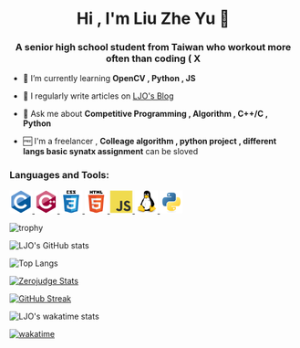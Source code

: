<h1 align="center">Hi , I'm Liu Zhe Yu  👋</h1>
<h3 align="center">A senior high school student from Taiwan who workout more often than coding ( X</h3>

- 🌱 I’m currently learning **OpenCV , Python , JS**

- 📝 I regularly write articles on [LJO's Blog](https://jason810496.github.io/blog/)

- 💬 Ask me about **Competitive Programming , Algorithm , C++/C , Python**

- 🆓 I'm a freelancer , **Colleage algorithm , python project , different langs basic synatx assignment** can be sloved 
<!-- <h3 align="left">Connect with me:</h3>
<p align="left">
<a href="https://www.leetcode.com/810496" target="blank"><img align="center" src="https://raw.githubusercontent.com/rahuldkjain/github-profile-readme-generator/master/src/images/icons/Social/leet-code.svg" alt="810496" height="30" width="40" /></a>
</p> -->

<h3 align="left">Languages and Tools:</h3>
<p align="left"> <a href="https://www.cprogramming.com/" target="_blank" rel="noreferrer"> <img src="https://raw.githubusercontent.com/devicons/devicon/master/icons/c/c-original.svg" alt="c" width="40" height="40"/> </a> <a href="https://www.w3schools.com/cpp/" target="_blank" rel="noreferrer"> <img src="https://raw.githubusercontent.com/devicons/devicon/master/icons/cplusplus/cplusplus-original.svg" alt="cplusplus" width="40" height="40"/> </a> <a href="https://www.w3schools.com/css/" target="_blank" rel="noreferrer"> <img src="https://raw.githubusercontent.com/devicons/devicon/master/icons/css3/css3-original-wordmark.svg" alt="css3" width="40" height="40"/> </a> <a href="https://www.w3.org/html/" target="_blank" rel="noreferrer"> <img src="https://raw.githubusercontent.com/devicons/devicon/master/icons/html5/html5-original-wordmark.svg" alt="html5" width="40" height="40"/> </a> <a href="https://developer.mozilla.org/en-US/docs/Web/JavaScript" target="_blank" rel="noreferrer"> <img src="https://raw.githubusercontent.com/devicons/devicon/master/icons/javascript/javascript-original.svg" alt="javascript" width="40" height="40"/> </a> <a href="https://www.linux.org/" target="_blank" rel="noreferrer"> <img src="https://raw.githubusercontent.com/devicons/devicon/master/icons/linux/linux-original.svg" alt="linux" width="40" height="40"/> </a> <a href="https://www.python.org" target="_blank" rel="noreferrer"> <img src="https://raw.githubusercontent.com/devicons/devicon/master/icons/python/python-original.svg" alt="python" width="40" height="40"/> </a> </p>

![trophy](https://github-profile-trophy.vercel.app/?username=jason810496&no-frame=true&row=1&column=10&theme=tokyonight)

![LJO's GitHub stats](https://github-readme-stats.vercel.app/api?username=jason810496&show_icons=true&theme=tokyonight&hide_border=true)

![Top Langs](https://github-readme-stats.vercel.app/api/top-langs/?username=jason810496&layout=compact&theme=tokyonight&hide_border=true)

[![Zerojudge Stats](https://zj-query-0.herokuapp.com/user?user_id=122857&theme=blood&name=Jason)](https://github.com/jason810496)

[![GitHub Streak](https://github-readme-streak-stats.herokuapp.com?user=jason810496&theme=tokyonight&hide_border=true&date_format=M%20j%5B%2C%20Y%5D)](https://git.io/streak-stats)

![LJO's wakatime stats](https://github-readme-stats.vercel.app/api/wakatime?username=jason810496&theme=tokyonight&hide_border=true)

[![wakatime](https://wakatime.com/badge/user/5c4d6a5b-0b6e-45b9-b81f-78e13584375d.svg)](https://wakatime.com/@5c4d6a5b-0b6e-45b9-b81f-78e13584375d)
